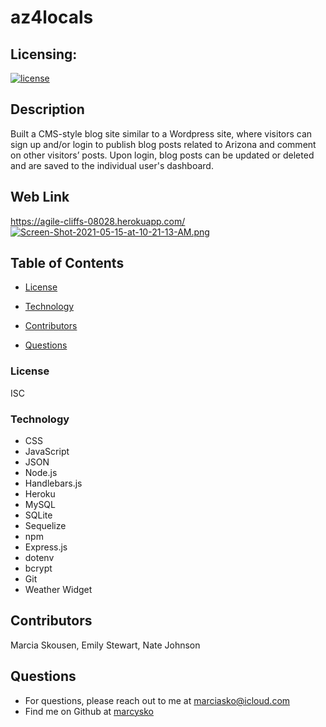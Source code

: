 # az4locals

## Licensing:
  [![license](https://img.shields.io/badge/license-ISC-yellow)](https://shields.io)

## Description

Built a CMS-style blog site similar to a Wordpress site, where visitors can sign up and/or login to publish blog posts related to Arizona and comment on other visitors’ posts. Upon login, blog posts can be updated or deleted and are saved to the individual user's dashboard. 


 
## Web Link
https://agile-cliffs-08028.herokuapp.com/
[![Screen-Shot-2021-05-15-at-10-21-13-AM.png](https://i.postimg.cc/3NTg70bb/Screen-Shot-2021-05-15-at-10-21-13-AM.png)](https://postimg.cc/G8XBxtRk)







## Table of Contents
 
  * [License](#License)
  
  * [Technology](#Technology)

  *  [Contributors](#Contributors) 
  
  * [Questions](#Questions)
 




### License
ISC
### Technology

- CSS
- JavaScript
- JSON
- Node.js 
- Handlebars.js
- Heroku
- MySQL 
- SQLite
- Sequelize
- npm
- Express.js 
- dotenv
- bcrypt
- Git
- Weather Widget


## Contributors
Marcia Skousen, Emily Stewart, Nate Johnson

## Questions
* For questions, please reach out to me at marciasko@icloud.com
* Find me on Github at [marcysko](http://github.com/marcysko)
